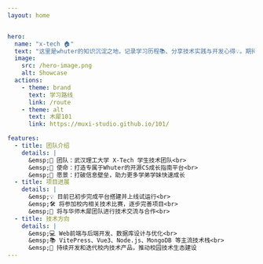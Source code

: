 ```yaml
---
layout: home


hero:
  name: "x-tech 🏠"
  text: "这里是whuter的知识沉淀之地，记录学习历程📚、分享技术实践与开发心得💡。期待与你一起进步，共同探索技术的奥秘！🌟"
  image:
    src: /hero-image.png
    alt: Showcase
  actions:
    - theme: brand
      text: 学习路线
      link: /route
    - theme: alt
      text: 木犀101
      link: https://muxi-studio.github.io/101/

features:
  - title: 团队介绍
    details: |
      &emsp;🚀 团队：武汉理工大学 X-Tech 学生技术团队<br>
      &emsp;🎯 使命：打造专属于Whuter的开源CS成长指南平台<br>
      &emsp;🌟 愿景：打破信息壁垒，助力更多学弟学妹快速成长
  - title: 项目进展
    details: |
      &emsp;💡 目前已初步完成平台搭建并上线试运行<br>
      &emsp;🛠️ 将参加校内相关技术比赛，逐步完善项目<br>
      &emsp;🤝 将与华师木犀团队进行技术交流与合作<br>
  - title: 技术方向
    details: |
      &emsp;💻 Web前端与后端开发、数据库设计与优化<br>
      &emsp;📚 VitePress、Vue3、Node.js、MongoDB 等主流技术栈<br>
      &emsp;🔧 持续开发和迭代校内技术产品，推动校园技术生态建设
---
```





<style>

/* 调整 hero 图片容器 */
.VPHero .image-container {
  position: relative;
  display: inline-block;
  margin-left: 50px; /* 容器整体右移 */
}
/* 创建光晕伪元素 */
.VPHero .image-container::before {
  content: '';
  position: absolute;
  top: 50%;
  left: 50%;
  transform: translate(-50%, -50%);
  width: 500px;  /* 光晕尺寸 */
  height: 500px;
  background: radial-gradient(
    circle at 50% 50%,
    rgba(100, 149, 237, 0.3) 0%,  /* 柔和的蓝色光晕 */
    rgba(100, 149, 237, 0.15) 50%,
    rgba(100, 149, 237, 0) 70%
  );
  filter: blur(60px);
  z-index: -1;
}

/* 调整图片样式 */
.VPHero img {
  width: 300px;
  height: 300px;
  position: relative;
  border-radius: 50%;
  box-shadow: 0 0 40px rgba(100, 149, 237, 0.3); /* 添加辅助光晕 */
}

/* 其他文字调整保持原样 */
.VPHero .text { font-size: 24px; }
.VPHero .name { font-size: 48px; }
.VPHero .tagline { font-size: 18px; }



/* 修改 hero 部分的字号 */
.VPHero .text {
  font-size: 24px; /* 调整为你需要的字号 */
}

.VPHero .name {
  font-size: 48px; /* 调整 hero name 的字号 */
}

.VPHero .tagline {
  font-size: 18px; /* 调整 tagline 的字号 */
}
</style>